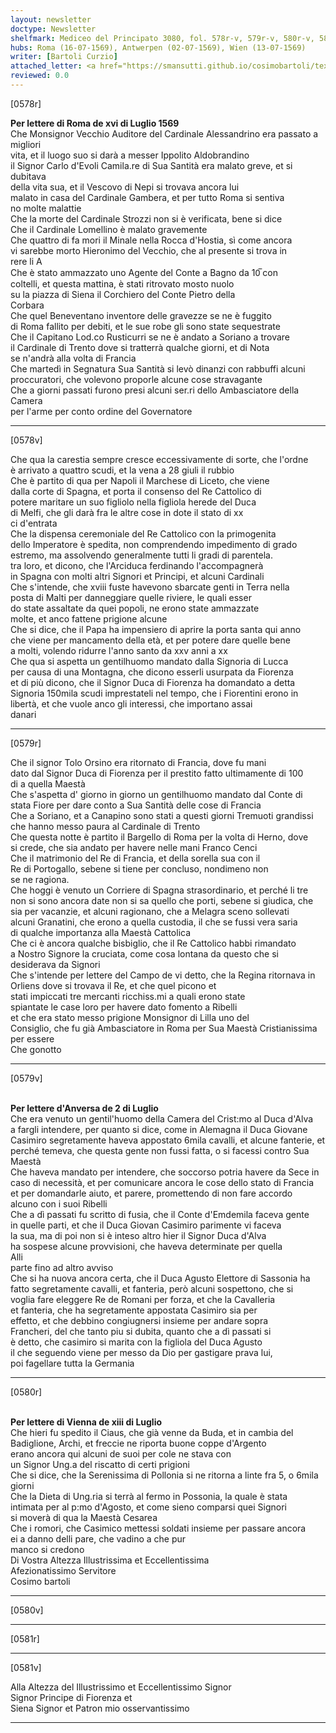 ```yaml
---
layout: newsletter
doctype: Newsletter
shelfmark: Mediceo del Principato 3080, fol. 578r-v, 579r-v, 580r-v, 581r-v
hubs: Roma (16-07-1569), Antwerpen (02-07-1569), Wien (13-07-1569)
writer: [Bartoli Curzio]
attached_letter: <a href="https://smansutti.github.io/cosimobartoli/texts/2979_089/">2979_089</a>
reviewed: 0.0
---
```


[0578r]  
  
  
<strong>Per lettere di Roma de xvi di Luglio 1569</strong>  
Che Monsignor Vecchio Auditore del Cardinale Alessandrino era passato a migliori  
vita, et il luogo suo si darà a messer Ippolito Aldobrandino  
il Signor Carlo d'Evoli Camila.re di Sua Santità era malato greve, et si dubitava  
della vita sua, et il Vescovo di Nepi si trovava ancora lui  
malato in casa del Cardinale Gambera, et per tutto Roma si sentiva  
no molte malattie  
Che la morte del Cardinale Strozzi non si è verificata, bene si dice  
Che il Cardinale Lomellino è malato gravemente  
Che quattro di fa mori il Minale nella Rocca d'Hostia, sì come ancora  
vi sarebbe morto Hieronimo del Vecchio, che al presente si trova in  
rere li A  
Che è stato ammazzato uno Agente del Conte a Bagno da 10̅ con  
coltelli, et questa mattina, è stati ritrovato mosto nuolo  
su la piazza di Siena il Corchiero del Conte Pietro della  
Corbara  
Che quel Beneventano inventore delle gravezze se ne è fuggito  
di Roma fallito per debiti, et le sue robe gli sono state sequestrate  
Che il Capitano Lod.co Rusticurri se ne è andato a Soriano a trovare  
il Cardinale di Trento dove si tratterrà qualche giorni, et di Nota  
se n'andrà alla volta di Francia  
Che martedì in Segnatura Sua Santità si levò dinanzi con rabbuffi alcuni  
proccuratori, che volevono proporle alcune cose stravagante  
Che a giorni passati furono presi alcuni ser.ri dello Ambasciatore della Camera  
per l'arme per conto ordine del Governatore  
  
---  

[0578v]  
  
  
Che qua la carestia sempre cresce eccessivamente di sorte, che l'ordne  
è arrivato a quattro scudi, et la vena a 28 giuli il rubbio  
Che è partito di qua per Napoli il Marchese di Liceto, che viene  
dalla corte di Spagna, et porta il consenso del Re Cattolico di  
potere maritare un suo figliolo nella figliola herede del Duca  
di Melfi, che gli darà fra le altre cose in dote il stato di xx  
ci d'entrata  
Che la dispensa ceremoniale del Re Cattolico con la primogenita  
dello Imperatore è spedita, non comprendendo impedimento di grado  
estremo, ma assolvendo generalmente tutti li gradi di parentela.  
tra loro, et dicono, che l'Arciduca ferdinando l'accompagnerà  
in Spagna con molti altri Signori et Principi, et alcuni Cardinali  
Che s'intende, che xviii fuste havevono sbarcate genti in Terra nella  
posta di Malti per danneggiare quelle riviere, le quali esser  
do state assaltate da quei popoli, ne erono state ammazzate  
molte, et anco fattene prigione alcune  
Che si dice, che il Papa ha impensiero di aprire la porta santa qui anno  
che viene per mancamento della età, et per potere dare quelle bene  
a molti, volendo ridurre l'anno santo da xxv anni a xx  
Che qua si aspetta un gentilhuomo mandato dalla Signoria di Lucca  
per causa di una Montagna, che dicono esserli usurpata da Fiorenza  
et di più dicono, che il Signor Duca di Fiorenza ha domandato a detta  
Signoria 150mila scudi imprestateli nel tempo, che i Fiorentini erono in  
libertà, et che vuole anco gli interessi, che importano assai  
danari  
  
---  

[0579r]  
  
  
Che il signor Tolo Orsino era ritornato di Francia, dove fu mani  
dato dal Signor Duca di Fiorenza per il prestito fatto ultimamente di 100  
di a quella Maestà  
Che s'aspetta d' giorno in giorno un gentilhuomo mandato dal Conte di  
stata Fiore per dare conto a Sua Santità delle cose di Francia  
Che a Soriano, et a Canapino sono stati a questi giorni Tremuoti grandissi  
che hanno messo paura al Cardinale di Trento  
Che questa notte è partito il Bargello di Roma per la volta di Herno, dove  
si crede, che sia andato per havere nelle mani Franco Cenci  
Che il matrimonio del Re di Francia, et della sorella sua con il  
Re di Portogallo, sebene si tiene per concluso, nondimeno non  
se ne ragiona.  
Che hoggi è venuto un Corriere di Spagna strasordinario, et perché li tre  
non si sono ancora date non si sa quello che porti, sebene si giudica, che  
sia per vacanzie, et alcuni ragionano, che a Melagra sceno sollevati  
alcuni Granatini, che erono a quella custodia, il che se fussi vera saria  
di qualche importanza alla Maestà Cattolica  
Che ci è ancora qualche bisbiglio, che il Re Cattolico habbi rimandato  
a Nostro Signore la cruciata, come cosa lontana da questo che si desiderava da Signori  
Che s'intende per lettere del Campo de vi detto, che la Regina ritornava in  
Orliens dove si trovava il Re, et che quel picono et  
stati impiccati tre mercanti ricchiss.mi a quali erono state  
spiantate le case loro per havere dato fomento a Ribelli  
et che era stato messo prigione Monsignor di Lilla uno del  
Consiglio, che fu già Ambasciatore in Roma per Sua Maestà Cristianissima per essere  
Che gonotto  
  
---  

[0579v]  
  
  
<br/><strong>Per lettere d'Anversa de 2 di Luglio</strong>  
Che era venuto un gentil'huomo della Camera del Crist:mo al Duca d'Alva  
a fargli intendere, per quanto si dice, come in Alemagna il Duca Giovane  
Casimiro segretamente haveva appostato 6mila cavalli, et alcune fanterie, et  
perché temeva, che questa gente non fussi fatta, o si facessi contro Sua Maestà  
Che haveva mandato per intendere, che soccorso potria havere da Sece in  
caso di necessità, et per comunicare ancora le cose dello stato di Francia  
et per domandarle aiuto, et parere, promettendo di non fare accordo  
alcuno con i suoi Ribelli  
Che a dì passati fu scritto di fusia, che il Conte d'Emdemila faceva gente  
in quelle parti, et che il Duca Giovan Casimiro parimente vi faceva  
la sua, ma di poi non si è inteso altro hier il Signor Duca d'Alva  
ha sospese alcune provvisioni, che haveva determinate per quella  
Alli  
parte fino ad altro avviso  
Che si ha nuova ancora certa, che il Duca Agusto Elettore di Sassonia ha  
fatto segretamente cavalli, et fanteria, però alcuni sospettono, che si  
voglia fare eleggere Re de Romani per forza, et che la Cavalleria  
et fanteria, che ha segretamente appostata Casimiro sia per  
effetto, et che debbino congiugnersi insieme per andare sopra  
Francheri, del che tanto piu si dubita, quanto che a dì passati si  
è detto, che casimiro si marita con la figliola del Duca Agusto  
il che seguendo viene per messo da Dio per gastigare prava lui,  
poi fagellare tutta la Germania  
  
---  

[0580r]  
  
  
<br/><strong>Per lettere di Vienna de xiii di Luglio</strong>  
Che hieri fu spedito il Ciaus, che già venne da Buda, et in cambia del  
Badiglione, Archi, et freccie ne riporta buone coppe d'Argento  
erano ancora qui alcuni de suoi per cole ne stava con  
un Signor Ung.a del riscatto di certi prigioni  
Che si dice, che la Serenissima di Pollonia si ne ritorna a linte fra 5, o 6mila  
giorni  
Che la Dieta di Ung.ria si terrà al fermo in Possonia, la quale è stata  
intimata per al p:mo d'Agosto, et come sieno comparsi quei Signori  
si moverà di qua la Maestà Cesarea  
Che i romori, che Casimico mettessi soldati insieme per passare ancora  
ei a danno delli pare, che vadino a che pur  
manco si credono  
Di Vostra Altezza Illustrissima et Eccellentissima  
Afezionatissimo Servitore  
Cosimo bartoli  
  
---  

[0580v]  
  
  
  
---  

[0581r]  
  
  
  
---  

[0581v]  
  
  
Alla Altezza del Illustrissimo et Eccellentissimo Signor  
Signor Principe di Fiorenza et  
Siena Signor et Patron mio osservantissimo  
  
---  

